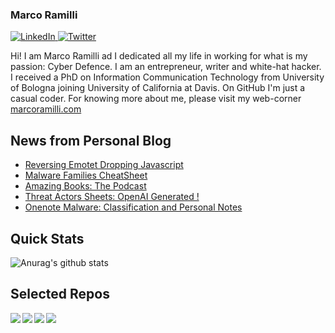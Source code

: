 ### Marco Ramilli

<p align="left">
 <a href="https://www.linkedin.com/in/marcoramilli/" target="_blank">
    <img src="https://img.shields.io/badge/LinkedIn-%230077B5.svg?&style=flat-square&logo=linkedin&logoColor=white&color=071A2C" alt="LinkedIn">
 <a href="https://twitter.com/Marco_Ramilli/" target="_blank">
    <img src="https://img.shields.io/badge/Twitter-%231877F2.svg?&style=flat-square&logo=twitter&logoColor=white&color=071A2C" alt="Twitter">
  </a>
</p>

Hi! I am Marco Ramilli ad I dedicated all my life in working for what is my passion: Cyber Defence. I am an entrepreneur, writer and white-hat hacker. I received a PhD on Information Communication Technology from University of Bologna joining University of California at Davis. On GitHub I'm just a casual coder. For knowing more about me, please visit my web-corner [marcoramilli.com](https://marcoramilli.com) 

## News from Personal Blog
<!--START_SECTION:feed-->
* [Reversing Emotet Dropping Javascript](https:&#x2F;&#x2F;marcoramilli.com&#x2F;2023&#x2F;03&#x2F;22&#x2F;reversing-emotet-dropping-javascript&#x2F;)
* [Malware Families CheatSheet](https:&#x2F;&#x2F;marcoramilli.com&#x2F;2023&#x2F;03&#x2F;02&#x2F;malware-families-cheatsheet&#x2F;)
* [Amazing Books: The Podcast](https:&#x2F;&#x2F;marcoramilli.com&#x2F;2023&#x2F;02&#x2F;20&#x2F;amazing-books-the-podcast&#x2F;)
* [Threat Actors Sheets: OpenAI Generated !](https:&#x2F;&#x2F;marcoramilli.com&#x2F;2023&#x2F;02&#x2F;16&#x2F;threat-actors-sheets-openai-generated&#x2F;)
* [Onenote Malware: Classification and Personal Notes](https:&#x2F;&#x2F;marcoramilli.com&#x2F;2023&#x2F;02&#x2F;04&#x2F;onenote-malware-classification-and-personal-notes&#x2F;)
<!--END_SECTION:feed-->

## Quick Stats
![Anurag's github stats](https://github-readme-stats.vercel.app/api?username=marcoramilli&show_icons=true&hide_border=true&hide=contribs,prs])

## Selected Repos
<a href="https://github.com/marcoramilli/MalwareTrainingSets">
  <img align="left" src="https://github-readme-stats.vercel.app/api/pin/?username=marcoramilli&repo=MalwareTrainingSets" />
</a>
<a href="https://github.com/marcoramilli/PhishingKitTracker">
  <img align="left" src="https://github-readme-stats.vercel.app/api/pin/?username=marcoramilli&repo=PhishingKitTracker" />
</a>
<a href="https://github.com/marcoramilli/malcontrol">
  <img align="left" src="https://github-readme-stats.vercel.app/api/pin/?username=marcoramilli&repo=malcontrol" />
</a>
<a href="https://github.com/marcoramilli/APT34">
  <img align="left" src="https://github-readme-stats.vercel.app/api/pin/?username=marcoramilli&repo=APT34" />
</a>
